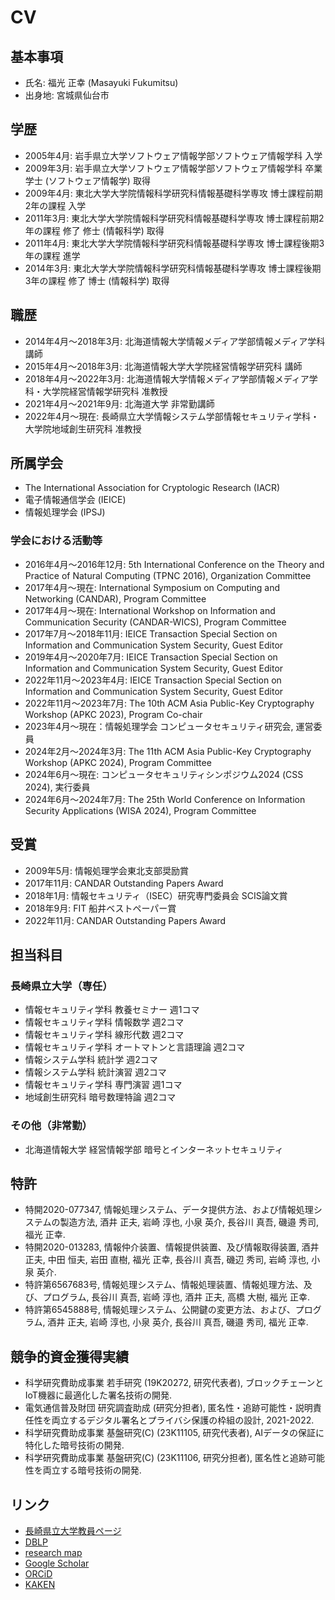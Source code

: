 # CV

## 基本事項

* 氏名: 福光 正幸 (Masayuki Fukumitsu)
* 出身地: 宮城県仙台市

## 学歴

* 2005年4月: 岩手県立大学ソフトウェア情報学部ソフトウェア情報学科 入学
* 2009年3月: 岩手県立大学ソフトウェア情報学部ソフトウェア情報学科 卒業 学士 (ソフトウェア情報学) 取得
* 2009年4月: 東北大学大学院情報科学研究科情報基礎科学専攻 博士課程前期2年の課程 入学
* 2011年3月: 東北大学大学院情報科学研究科情報基礎科学専攻 博士課程前期2年の課程 修了 修士 (情報科学) 取得
* 2011年4月: 東北大学大学院情報科学研究科情報基礎科学専攻 博士課程後期3年の課程 進学
* 2014年3月: 東北大学大学院情報科学研究科情報基礎科学専攻 博士課程後期3年の課程 修了 博士 (情報科学) 取得

## 職歴

* 2014年4月～2018年3月: 北海道情報大学情報メディア学部情報メディア学科 講師
* 2015年4月～2018年3月: 北海道情報大学大学院経営情報学研究科 講師
* 2018年4月～2022年3月: 北海道情報大学情報メディア学部情報メディア学科・大学院経営情報学研究科 准教授
* 2021年4月～2021年9月: 北海道大学 非常勤講師
* 2022年4月～現在: 長崎県立大学情報システム学部情報セキュリティ学科・大学院地域創生研究科 准教授

## 所属学会

* The International Association for Cryptologic Research (IACR)
* 電子情報通信学会 (IEICE)
* 情報処理学会 (IPSJ)

### 学会における活動等

* 2016年4月～2016年12月: 5th International Conference on the Theory and Practice of Natural Computing (TPNC 2016), Organization Committee
* 2017年4月～現在: International Symposium on Computing and Networking (CANDAR), Program Committee
* 2017年4月～現在: International Workshop on Information and Communication Security (CANDAR-WICS), Program Committee
* 2017年7月～2018年11月: IEICE Transaction Special Section on Information and Communication System Security, Guest Editor
* 2019年4月～2020年7月: IEICE Transaction Special Section on Information and Communication System Security, Guest Editor
* 2022年11月～2023年4月: IEICE Transaction Special Section on Information and Communication System Security, Guest Editor
* 2022年11月～2023年7月: The 10th ACM Asia Public-Key Cryptography Workshop (APKC 2023), Program Co-chair
* 2023年4月～現在：情報処理学会 コンピュータセキュリティ研究会, 運営委員
* 2024年2月～2024年3月: The 11th ACM Asia Public-Key Cryptography Workshop (APKC 2024), Program Committee
* 2024年6月～現在: コンピュータセキュリティシンポジウム2024 (CSS 2024), 実行委員
* 2024年6月～2024年7月: The 25th World Conference on Information Security Applications (WISA 2024), Program Committee

## 受賞

* 2009年5月: 情報処理学会東北支部奨励賞
* 2017年11月: CANDAR Outstanding Papers Award
* 2018年1月: 情報セキュリティ（ISEC）研究専門委員会 SCIS論文賞
* 2018年9月: FIT 船井ベストペーパー賞
* 2022年11月: CANDAR Outstanding Papers Award

## 担当科目

### 長崎県立大学（専任）

* 情報セキュリティ学科 教養セミナー 週1コマ
* 情報セキュリティ学科 情報数学 週2コマ
* 情報セキュリティ学科 線形代数 週2コマ
* 情報セキュリティ学科 オートマトンと言語理論 週2コマ
* 情報システム学科 統計学 週2コマ
* 情報システム学科 統計演習 週2コマ
* 情報セキュリティ学科 専門演習 週1コマ
* 地域創生研究科 暗号数理特論  週2コマ

### その他（非常勤）

* 北海道情報大学 経営情報学部 暗号とインターネットセキュリティ

## 特許

* 特開2020-077347, 情報処理システム、データ提供方法、および情報処理システムの製造方法, 酒井 正夫, 岩崎 淳也, 小泉 英介, 長谷川 真吾, 磯邉 秀司, 福光 正幸.
* 特開2020-013283, 情報仲介装置、情報提供装置、及び情報取得装置, 酒井 正夫, 中田 恒夫, 岩田 直樹, 福光 正幸, 長谷川 真吾, 磯辺 秀司, 岩崎 淳也, 小泉 英介.
* 特許第6567683号, 情報処理システム、情報処理装置、情報処理方法、及び、プログラム, 長谷川 真吾, 岩崎 淳也, 酒井 正夫, 高橋 大樹, 福光 正幸.
* 特許第6545888号, 情報処理システム、公開鍵の変更方法、および、プログラム, 酒井 正夫, 岩崎 淳也, 小泉 英介, 長谷川 真吾, 磯邉 秀司, 福光 正幸.

## 競争的資金獲得実績

* 科学研究費助成事業 若手研究 (19K20272, 研究代表者), ブロックチェーンとIoT機器に最適化した署名技術の開発.
* 電気通信普及財団 研究調査助成 (研究分担者), 匿名性・追跡可能性・説明責任性を両立するデジタル署名とプライバシ保護の枠組の設計, 2021-2022.
* 科学研究費助成事業 基盤研究(C) (23K11105, 研究代表者), AIデータの保証に特化した暗号技術の開発.
* 科学研究費助成事業 基盤研究(C) (23K11106, 研究分担者), 匿名性と追跡可能性を両立する暗号技術の開発.

## リンク

* [長崎県立大学教員ページ](https://sun.ac.jp/researchinfo/fuku-masa/)
* [DBLP](https://dblp.org/pid/34/8102.html)
* [research map](https://researchmap.jp/masayuki_fukumitsu)
* [Google Scholar](https://scholar.google.com/citations?user=mchg6CYAAAAJ&hl=ja)
* [ORCiD](https://orcid.org/0000-0001-7471-4477)
* [KAKEN](https://nrid.nii.ac.jp/ja/nrid/1000010736119/)

